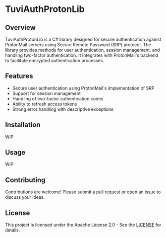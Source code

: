 # TuviAuthProtonLib

## Overview

TuviAuthProtonLib is a C# library designed for secure authentication against ProtonMail servers using Secure Remote Password (SRP) protocol. The library provides methods for user authentication, session management, and handling two-factor authentication. It integrates with ProtonMail's backend to facilitate encrypted authentication processes.

## Features

- Secure user authentication using ProtonMail's implementation of SRP
- Support for session management
- Handling of two-factor authentication codes
- Ability to refresh access tokens
- Strong error handling with descriptive exceptions

## Installation

WIP

## Usage

WIP

## Contributing

Contributions are welcome! Please submit a pull request or open an issue to discuss your ideas.

## License

This project is licensed under the Apache License 2.0 - See the [LICENSE](LICENSE) for details.

